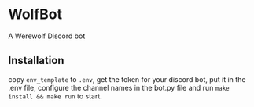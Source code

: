 # WolfBot

A Werewolf Discord bot

## Installation

copy `env_template` to `.env`, get the token for your discord bot, put it in the .env file, configure the channel names in the bot.py file and run `make install && make run` to start.
